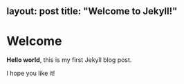 
layout: post
title:  "Welcome to Jekyll!"
---

# Welcome

**Hello world**, this is my first Jekyll blog post.

I hope you like it!

